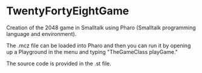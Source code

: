 # TwentyFortyEightGame

Creation of the 2048 game in Smalltalk using Pharo (Smalltalk programming language and environment).

The .mcz file can be loaded into Pharo and then you can run it by opening up a Playground in the menu and typing "TheGameClass playGame."

The source code is provided in the .st file.
